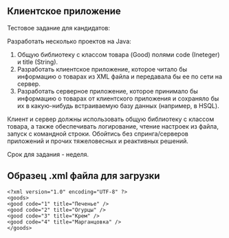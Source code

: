 ## Клиентское приложение
Тестовое задание для кандидатов:
 
Разработать несколько проектов на Java:
1. Общую библиотеку с классом товара (Good)  полями code (Ineteger) и title (String).
2. Разработать клиентское приложение, которое читало бы информацию о товарах из XML файла и передавала бы ее по сети на сервер.
3. Разработать серверное приложение, которое принимало бы информацию о товарах от клиентского приложения и сохраняло бы их в какую-нибудь встраиваемую базу данных (например, в HSQL).
 
Клиент и сервер должны использовать общую библиотеку с классом товара, а также обеспечивать логирование, чтение настроек из файла, запуск с командной строки. Обойтись без спринга/серверов приложений и прочих тяжеловесных и реактивных решений.
 
Срок для задания - неделя.

## Образец .xml файла для загрузки
```
<?xml version="1.0" encoding="UTF-8" ?>
<goods>
<good code="1" title="Печенье" />
<good code="2" title="Огурцы" />
<good code="3" title="Крем" />
<good code="4" title="Марганцовка" />
</goods>
```